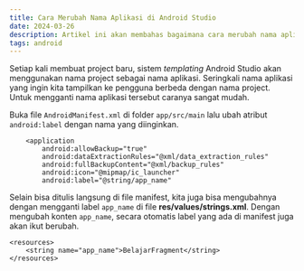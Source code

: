 ```yaml
---
title: Cara Merubah Nama Aplikasi di Android Studio
date: 2024-03-26
description: Artikel ini akan membahas bagaimana cara merubah nama aplikasi di Android Studio yang akan muncul di perangkat Android pengguna.
tags: android
---
```


Setiap kali membuat project baru, sistem  _templating_  Android Studio akan menggunakan nama project sebagai nama aplikasi. Seringkali nama aplikasi yang ingin kita tampilkan ke pengguna berbeda dengan nama project. Untuk mengganti nama aplikasi tersebut caranya sangat mudah.

Buka file  `AndroidManifest.xml`  di folder  `app/src/main`  lalu ubah atribut  `android:label`  dengan nama yang diinginkan.

```
    <application
        android:allowBackup="true"
        android:dataExtractionRules="@xml/data_extraction_rules"
        android:fullBackupContent="@xml/backup_rules"
        android:icon="@mipmap/ic_launcher"
        android:label="@string/app_name"
```

Selain bisa ditulis langsung di file manifest, kita juga bisa mengubahnya dengan mengganti label  `app_name`  di file  **res/values/strings.xml**. Dengan mengubah konten  `app_name`, secara otomatis label yang ada di manifest juga akan ikut berubah.

```
<resources>
    <string name="app_name">BelajarFragment</string>
</resources>
```